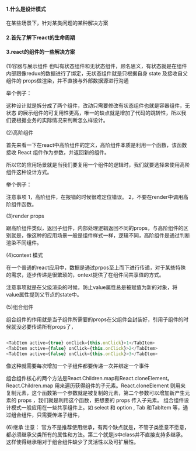 #### 1.什么是设计模式
在某些场景下，针对某类问题的某种解决方案

#### 2.首先了解下react的生命周期

#### 3.react的组件的一些解决方案

(1)容器与展示组件
 也叫有状态组件和无状态组件，顾名思义，有状态就是在组件内部跟像redux的数据进行了绑定，无状态组件就是只根据自身 state 及接收自父组件的 props做渲染，并不直接与外部数据源进行沟通

 举个例子：

这种设计就是拆分成了两个组件，改动只需要修改有状态组件也就是容器组件，无状态 的展示组件的可复用性更高，唯一的缺点就是增加了代码的跳转性，所以我们要根据业务的实际情况来判断怎么样设计。

(2)高阶组件

首先来看一下在react中高阶组件的定义，高阶组件本质是利用一个函数，该函数接收 React 组件作为参数，并返回新的组件。

所以它的应用场景就是当我们要复用一个组件的逻辑时，我们就要选择来使用高阶组件这种设计方式。

 举个例子：

注意事项
1，高阶组件，在报错的时候很难定位错误。
2，不要在render中调用高阶组件函数。

(3)render props

跟高阶组件类似，返回子组件，内部处理逻辑返回不同的props，与高阶组件的区别就是，像这种的应用场景一般是组件样式一样，逻辑不同，高阶组件是通过判断渲染不同组件。


(4)context 模式

在一个普通的react应用中，数据是通过prpos至上而下进行传递，对于某些特殊的需求，逐步传递是很繁琐的，ontext提供了在组件间共享值的方式。

注意事项就是在父级渲染的时候，防止value属性总是被赋值为新的对象，将value属性提到父节点的state中。

(5)组合组件

组合组件的作用就是当子组件所需要的props在父组件会封装好，引用子组件的时候就没必要传递所有props了，

```javascript

<TabItem active={true} onClick={this.onClick}>1</TabItem>
<TabItem active={false} onClick={this.onClick}>2</TabItem>
<TabItem active={false} onClick={this.onClick}>3</TabItem>

```

像这种就需要每次增加一个子组件都要传递一次并绑定一个事件

组合组件核心的两个方法是React.Children.map和React.cloneElement。React.Children.map 用来遍历获得组件的子元素。React.cloneElement 则用来复制元素，这个函数第一个参数就是被复制的元素，第二个参数可以增加新产生元素的 props ，我们就是利用这个函数，把想要的 props 传入子元素。
组合组件设计模式一般应用在一些共享组件上。如 select 和 option , Tab 和TabItem 等，通过组合组件，只需要传递子组件，


(6)继承
    注意：
    官方不是推荐使用继承，有两个缺点就是，不管子类愿意不愿意，都必须继承父类所有的属性和方法。第二个就是js中class并不直接支持多继承。这样使得继承相对于组合组件缺少了灵活性以及可扩展性。